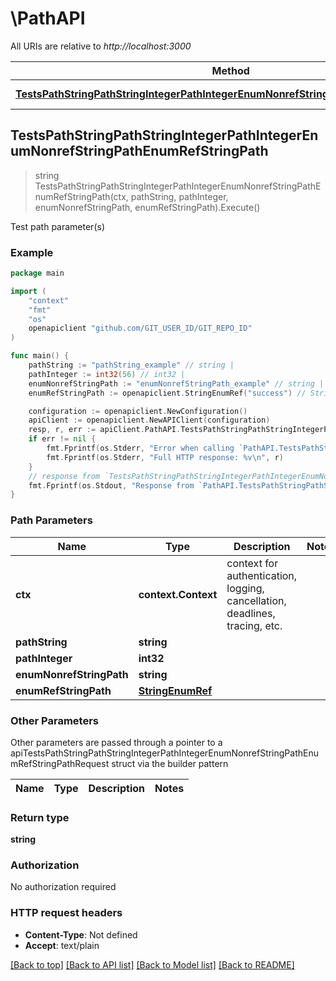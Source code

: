 # \PathAPI

All URIs are relative to *http://localhost:3000*

Method | HTTP request | Description
------------- | ------------- | -------------
[**TestsPathStringPathStringIntegerPathIntegerEnumNonrefStringPathEnumRefStringPath**](PathAPI.md#TestsPathStringPathStringIntegerPathIntegerEnumNonrefStringPathEnumRefStringPath) | **Get** /path/string/{path_string}/integer/{path_integer}/{enum_nonref_string_path}/{enum_ref_string_path} | Test path parameter(s)



## TestsPathStringPathStringIntegerPathIntegerEnumNonrefStringPathEnumRefStringPath

> string TestsPathStringPathStringIntegerPathIntegerEnumNonrefStringPathEnumRefStringPath(ctx, pathString, pathInteger, enumNonrefStringPath, enumRefStringPath).Execute()

Test path parameter(s)



### Example

```go
package main

import (
	"context"
	"fmt"
	"os"
	openapiclient "github.com/GIT_USER_ID/GIT_REPO_ID"
)

func main() {
	pathString := "pathString_example" // string | 
	pathInteger := int32(56) // int32 | 
	enumNonrefStringPath := "enumNonrefStringPath_example" // string | 
	enumRefStringPath := openapiclient.StringEnumRef("success") // StringEnumRef | 

	configuration := openapiclient.NewConfiguration()
	apiClient := openapiclient.NewAPIClient(configuration)
	resp, r, err := apiClient.PathAPI.TestsPathStringPathStringIntegerPathIntegerEnumNonrefStringPathEnumRefStringPath(context.Background(), pathString, pathInteger, enumNonrefStringPath, enumRefStringPath).Execute()
	if err != nil {
		fmt.Fprintf(os.Stderr, "Error when calling `PathAPI.TestsPathStringPathStringIntegerPathIntegerEnumNonrefStringPathEnumRefStringPath``: %v\n", err)
		fmt.Fprintf(os.Stderr, "Full HTTP response: %v\n", r)
	}
	// response from `TestsPathStringPathStringIntegerPathIntegerEnumNonrefStringPathEnumRefStringPath`: string
	fmt.Fprintf(os.Stdout, "Response from `PathAPI.TestsPathStringPathStringIntegerPathIntegerEnumNonrefStringPathEnumRefStringPath`: %v\n", resp)
}
```

### Path Parameters


Name | Type | Description  | Notes
------------- | ------------- | ------------- | -------------
**ctx** | **context.Context** | context for authentication, logging, cancellation, deadlines, tracing, etc.
**pathString** | **string** |  | 
**pathInteger** | **int32** |  | 
**enumNonrefStringPath** | **string** |  | 
**enumRefStringPath** | [**StringEnumRef**](.md) |  | 

### Other Parameters

Other parameters are passed through a pointer to a apiTestsPathStringPathStringIntegerPathIntegerEnumNonrefStringPathEnumRefStringPathRequest struct via the builder pattern


Name | Type | Description  | Notes
------------- | ------------- | ------------- | -------------





### Return type

**string**

### Authorization

No authorization required

### HTTP request headers

- **Content-Type**: Not defined
- **Accept**: text/plain

[[Back to top]](#) [[Back to API list]](../README.md#documentation-for-api-endpoints)
[[Back to Model list]](../README.md#documentation-for-models)
[[Back to README]](../README.md)

